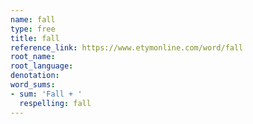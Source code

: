 ```yaml
---
name: fall
type: free
title: fall
reference_link: https://www.etymonline.com/word/fall
root_name: 
root_language: 
denotation: 
word_sums:
- sum: 'Fall + '
  respelling: fall
---
```

